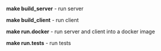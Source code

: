 **make build_server** - run server

**make build_client** - run client

**make run.docker** - run server and client into a docker image

**make run.tests** - run tests